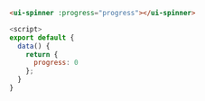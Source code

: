 ```html
<ui-spinner :progress="progress"></ui-spinner>
```

```js
<script>
export default {
  data() {
    return {
      progress: 0
    };
  }
}
```
